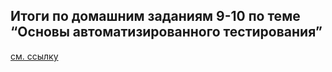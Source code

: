 ## Итоги по домашним заданиям 9-10 по теме “Основы автоматизированного тестирования”
[см. ссылку](https://docs.google.com/document/d/1Xt4XvTCpvdRxkvmUq6o9B4anJwKzgBrnf9h9dPiU-wU/edit?usp=sharing)